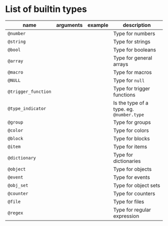 # List of builtin types

| name                | arguments | example | description                               |
| ------------------- | --------- | ------- | ----------------------------------------- |
| `@number`           |           |         | Type for numbers                          |
| `@string`           |           |         | Type for strings                          |
| `@bool`             |           |         | Type for booleans                         |
| `@array`            |           |         | Type for general arrays                   |
| `@macro`            |           |         | Type for macros                           |
| `@NULL`             |           |         | Type for `null`                           |
| `@trigger_function` |           |         | Type for trigger functions                |
| `@type_indicator`   |           |         | Is the type of a type. eg. `@number.type` |
| `@group`            |           |         | Type for groups                           |
| `@color`            |           |         | Type for colors                           |
| `@block`            |           |         | Type for blocks                           |
| `@item`             |           |         | Type for items                            |
| `@dictionary`       |           |         | Type for dictionaries                     |
| `@object`           |           |         | Type for objects                          |
| `@event`            |           |         | Type for events                           |
| `@obj_set`          |           |         | Type for object sets                      |
| `@counter`          |           |         | Type for counters                         |
| `@file`             |           |         | Type for files                            |
| `@regex`            |           |         | Type for regular expression               |
